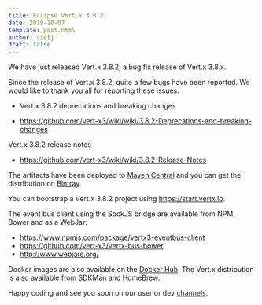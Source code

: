 ```yaml
---
title: Eclipse Vert.x 3.8.2
date: 2019-10-07
template: post.html
author: vietj
draft: false
---
```


We have just released Vert.x 3.8.2, a bug fix release of Vert.x 3.8.x.

Since the release of Vert.x 3.8.2, quite a few bugs have been reported. We would like to thank you all for reporting these issues.

* Vert.x 3.8.2 deprecations and breaking changes

* https://github.com/vert-x3/wiki/wiki/3.8.2-Deprecations-and-breaking-changes

Vert.x 3.8.2 release notes

* https://github.com/vert-x3/wiki/wiki/3.8.2-Release-Notes

The artifacts have been deployed to [Maven Central](http://search.maven.org/#search%7Cga%7C1%7Cg%3A%22io.vertx%22%20AND%20v%3A%223.8.2%22) and you can get the distribution on [Bintray](https://bintray.com/vertx/downloads/distribution/3.8.2/view).

You can bootstrap a Vert.x 3.8.2 project using https://start.vertx.io.

The event bus client using the SockJS bridge are available from NPM, Bower and as a WebJar:

* https://www.npmjs.com/package/vertx3-eventbus-client
* https://github.com/vert-x3/vertx-bus-bower
* http://www.webjars.org/

Docker images are also available on the [Docker Hub](https://hub.docker.com/u/vertx/). The Vert.x distribution is also available from [SDKMan](http://sdkman.io/index.html) and [HomeBrew](http://brew.sh/).

Happy coding and see you soon on our user or dev [channels](https://vertx.io/community).
